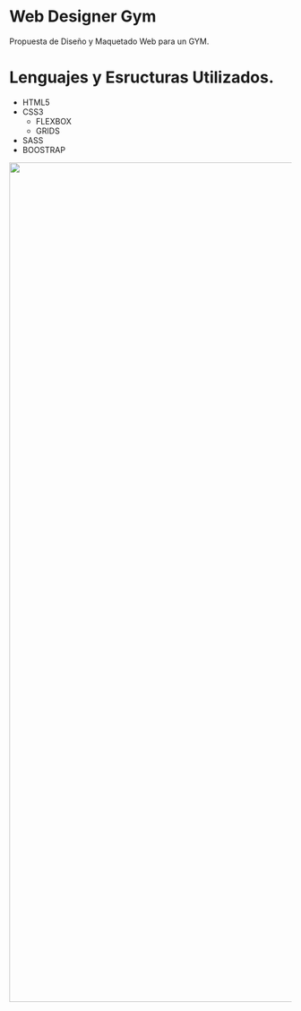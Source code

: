 # Web Designer Gym
Propuesta de Diseño y Maquetado Web para un GYM.
# Lenguajes y Esructuras Utilizados.

- HTML5
- CSS3
    - FLEXBOX
    - GRIDS
- SASS
- BOOSTRAP

<p align="center"> <img src="https://github.com/eliebust/Web-Designer-Gym/blob/master/img/Behance.jpg" width="1500" heigth="1000"/> </p>
